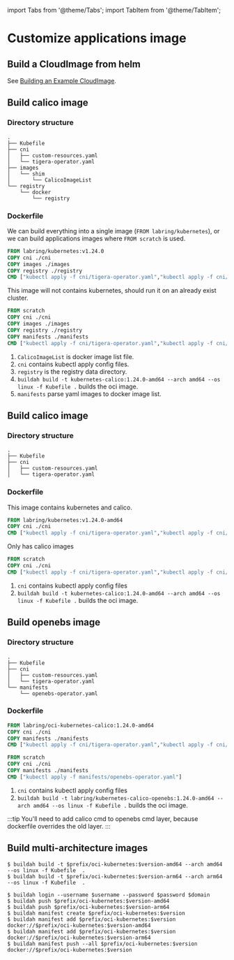 import Tabs from '@theme/Tabs';
import TabItem from '@theme/TabItem';

# Customize applications image

## Build a CloudImage from helm

See [Building an Example CloudImage](../examples/build-example-cloudimage.md).

## Build calico image

### Directory structure

```
.
├── Kubefile
├── cni
│   ├── custom-resources.yaml
│   └── tigera-operator.yaml
├── images
│   └── shim
│       └── CalicoImageList
└── registry
    └── docker
        └── registry
```

### Dockerfile

We can build everything into a single image (`FROM labring/kubernetes`),
or we can build applications images where `FROM scratch` is used.

<Tabs groupId="imageNum">
  <TabItem value="single" label="Single image" default>

```dockerfile
FROM labring/kubernetes:v1.24.0
COPY cni ./cni
COPY images ./images
COPY registry ./registry
CMD ["kubectl apply -f cni/tigera-operator.yaml","kubectl apply -f cni/custom-resources.yaml"]
```

  </TabItem>
  <TabItem value="application" label="Application images">

This image will not contains kubernetes, should run it on an already exist cluster.

```dockerfile
FROM scratch
COPY cni ./cni
COPY images ./images
COPY registry ./registry
COPY manifests ./manifests
CMD ["kubectl apply -f cni/tigera-operator.yaml","kubectl apply -f cni/custom-resources.yaml"]
```

  </TabItem>
</Tabs>

1. `CalicoImageList` is docker image list file.
2. `cni` contains kubectl apply config files.
3. `registry` is the registry data directory.
4. `buildah build -t kubernetes-calico:1.24.0-amd64 --arch amd64 --os linux -f Kubefile .` builds the oci image.
5. `manifests` parse yaml images to docker image list.

## Build calico image

### Directory structure

```
.
├── Kubefile
├── cni
│   ├── custom-resources.yaml
│   └── tigera-operator.yaml
```

### Dockerfile

<Tabs groupId="imageNum">
  <TabItem value="single" label="All in one" default>
  
This image contains kubernetes and calico.

```dockerfile
FROM labring/kubernetes:v1.24.0-amd64
COPY cni ./cni
CMD ["kubectl apply -f cni/tigera-operator.yaml","kubectl apply -f cni/custom-resources.yaml"]
```

  </TabItem>
  <TabItem value="multiple" label="Application images">

Only has calico images

```dockerfile
FROM scratch
COPY cni ./cni
CMD ["kubectl apply -f cni/tigera-operator.yaml","kubectl apply -f cni/custom-resources.yaml"]
```

  </TabItem>
</Tabs>

1. `cni` contains kubectl apply config files
2. `buildah build -t kubernetes-calico:1.24.0-amd64 --arch amd64 --os linux -f Kubefile .` builds the oci image.

## Build openebs image

### Directory structure

```
.
├── Kubefile
├── cni
│   ├── custom-resources.yaml
│   └── tigera-operator.yaml
└── manifests
    └── openebs-operator.yaml
```

### Dockerfile

<Tabs groupId="imageNum">
  <TabItem value="single" label="All in one" default>

```dockerfile
FROM labring/oci-kubernetes-calico:1.24.0-amd64
COPY cni ./cni
COPY manifests ./manifests
CMD ["kubectl apply -f cni/tigera-operator.yaml","kubectl apply -f cni/custom-resources.yaml","kubectl apply -f manifests/openebs-operator.yaml"]
```

  </TabItem>
  <TabItem value="multiple" label="Application images">

```dockerfile
FROM scratch
COPY cni ./cni
COPY manifests ./manifests
CMD ["kubectl apply -f manifests/openebs-operator.yaml"]
```

  </TabItem>
</Tabs>

1. `cni` contains kubectl apply config files
2. `buildah build -t labring/kubernetes-calico-openebs:1.24.0-amd64 --arch amd64 --os linux -f Kubefile .` builds the oci image.

:::tip
You'll need to add calico cmd to openebs cmd layer, because dockerfile overrides the old layer.
:::

## Build multi-architecture images

```shell
$ buildah build -t $prefix/oci-kubernetes:$version-amd64 --arch amd64 --os linux -f Kubefile  .
$ buildah build -t $prefix/oci-kubernetes:$version-arm64 --arch arm64 --os linux -f Kubefile  .

$ buildah login --username $username --password $password $domain
$ buildah push $prefix/oci-kubernetes:$version-amd64
$ buildah push $prefix/oci-kubernetes:$version-arm64
$ buildah manifest create $prefix/oci-kubernetes:$version
$ buildah manifest add $prefix/oci-kubernetes:$version docker://$prefix/oci-kubernetes:$version-amd64
$ buildah manifest add $prefix/oci-kubernetes:$version docker://$prefix/oci-kubernetes:$version-arm64
$ buildah manifest push --all $prefix/oci-kubernetes:$version docker://$prefix/oci-kubernetes:$version
```
